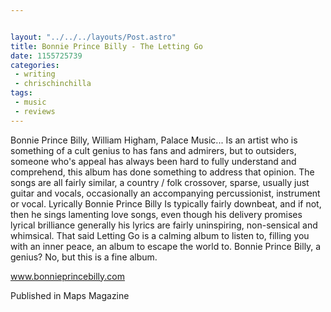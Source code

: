 ```yaml
---


layout: "../../../layouts/Post.astro"
title: Bonnie Prince Billy - The Letting Go
date: 1155725739
categories:
 - writing
 - chrischinchilla
tags: 
 - music 
 - reviews
---
```


Bonnie Prince Billy, William Higham, Palace Music... Is an artist who is something of a cult genius to has fans and admirers, but to outsiders, someone who's appeal has always been hard to fully understand and comprehend, this album has done something to address that opinion. The songs are all fairly similar, a country / folk crossover, sparse, usually just guitar and vocals, occasionally an accompanying percussionist, instrument or vocal. Lyrically Bonnie Prince Billy Is typically fairly downbeat, and if not, then he sings lamenting love songs, even though his delivery promises lyrical brilliance generally his lyrics are fairly uninspiring, non-sensical and whimsical. That said Letting Go is a calming album to listen to, filling you with an inner peace, an album to escape the world to. Bonnie Prince Billy, a genius? No, but this is a fine album.

<a href='https://www.bonnieprincebilly.com' target='_blank'>www.bonnieprincebilly.com</a>

Published in Maps Magazine

